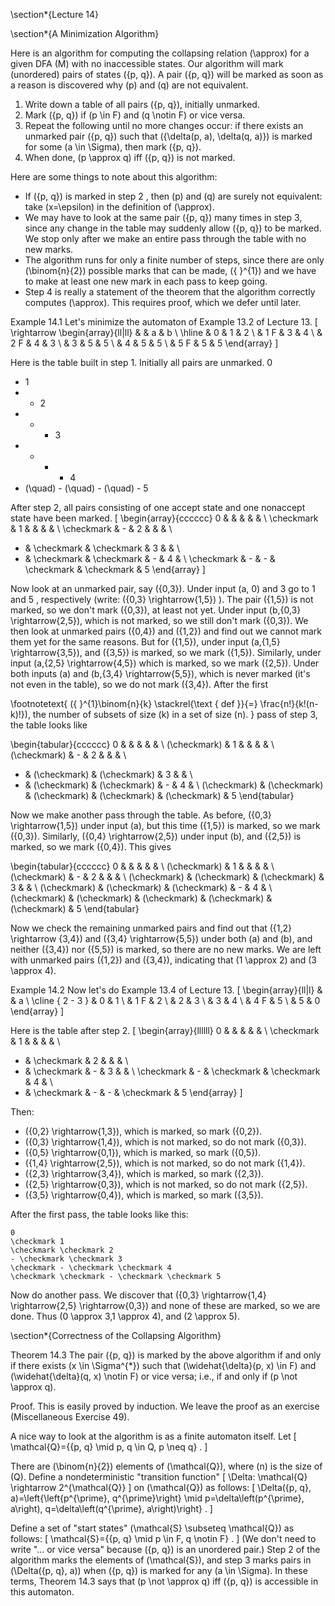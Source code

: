 \section*{Lecture 14}

\section*{A Minimization Algorithm}

Here is an algorithm for computing the collapsing relation \(\approx\) for a given DFA \(M\) with no inaccessible states. Our algorithm will mark (unordered) pairs of states \(\{p, q\}\). A pair \(\{p, q\}\) will be marked as soon as a reason is discovered why \(p\) and \(q\) are not equivalent.
1. Write down a table of all pairs \(\{p, q\}\), initially unmarked.
2. Mark \(\{p, q\}\) if \(p \in F\) and \(q \notin F\) or vice versa.
3. Repeat the following until no more changes occur: if there exists an unmarked pair \(\{p, q\}\) such that \(\{\delta(p, a), \delta(q, a)\}\) is marked for some \(a \in \Sigma\), then mark \(\{p, q\}\).
4. When done, \(p \approx q\) iff \(\{p, q\}\) is not marked.

Here are some things to note about this algorithm:
- If \(\{p, q\}\) is marked in step 2 , then \(p\) and \(q\) are surely not equivalent: take \(x=\epsilon\) in the definition of \(\approx\).
- We may have to look at the same pair \(\{p, q\}\) many times in step 3, since any change in the table may suddenly allow \(\{p, q\}\) to be marked. We stop only after we make an entire pass through the table with no new marks.
- The algorithm runs for only a finite number of steps, since there are only \(\binom{n}{2}\) possible marks that can be made, \({ }^{1}\) and we have to make at least one new mark in each pass to keep going.
- Step 4 is really a statement of the theorem that the algorithm correctly computes \(\approx\). This requires proof, which we defer until later.

Example 14.1 Let's minimize the automaton of Example 13.2 of Lecture 13.
\[
\rightarrow \begin{array}{ll|ll} 
& & a & b \\
\hline & 0 & 1 & 2 \\
& 1 F & 3 & 4 \\
& 2 F & 4 & 3 \\
& 3 & 5 & 5 \\
& 4 & 5 & 5 \\
& 5 F & 5 & 5
\end{array}
\]

Here is the table built in step 1. Initially all pairs are unmarked.
0
- 1
- - 2
- - - 3
- - - - 4
- \(\quad\) - \(\quad\) - \(\quad\) - 5

After step 2, all pairs consisting of one accept state and one nonaccept state have been marked.
\[
\begin{array}{cccccc}
0 & & & & & \\
\checkmark & 1 & & & & \\
\checkmark & - & 2 & & & \\
- & \checkmark & \checkmark & 3 & & \\
- & \checkmark & \checkmark & - & 4 & \\
\checkmark & - & - & \checkmark & \checkmark & 5
\end{array}
\]

Now look at an unmarked pair, say \(\{0,3\}\). Under input \(a, 0\) and 3 go to 1 and 5 , respectively (write: \(\{0,3\} \rightarrow\{1,5\}\) ). The pair \(\{1,5\}\) is not marked, so we don't mark \(\{0,3\}\), at least not yet. Under input \(b,\{0,3\} \rightarrow\{2,5\}\), which is not marked, so we still don't mark \(\{0,3\}\). We then look at unmarked pairs \(\{0,4\}\) and \(\{1,2\}\) and find out we cannot mark them yet for the same reasons. But for \(\{1,5\}\), under input \(a,\{1,5\} \rightarrow\{3,5\}\), and \(\{3,5\}\) is marked, so we mark \(\{1,5\}\). Similarly, under input \(a,\{2,5\} \rightarrow\{4,5\}\) which is marked, so we mark \(\{2,5\}\). Under both inputs \(a\) and \(b,\{3,4\} \rightarrow\{5,5\}\), which is never marked (it's not even in the table), so we do not mark \(\{3,4\}\). After the first

\footnotetext{
\({ }^{1}\binom{n}{k} \stackrel{\text { def }}{=} \frac{n!}{k!(n-k)!}\), the number of subsets of size \(k\) in a set of size \(n\).
}
pass of step 3, the table looks like

\begin{tabular}{cccccc}
0 & & & & & \\
\(\checkmark\) & 1 & & & & \\
\(\checkmark\) & - & 2 & & & \\
- & \(\checkmark\) & \(\checkmark\) & 3 & & \\
- & \(\checkmark\) & \(\checkmark\) & - & 4 & \\
\(\checkmark\) & \(\checkmark\) & \(\checkmark\) & \(\checkmark\) & \(\checkmark\) & 5
\end{tabular}

Now we make another pass through the table. As before, \(\{0,3\} \rightarrow\{1,5\}\) under input \(a\), but this time \(\{1,5\}\) is marked, so we mark \(\{0,3\}\). Similarly, \(\{0,4\} \rightarrow\{2,5\}\) under input \(b\), and \(\{2,5\}\) is marked, so we mark \(\{0,4\}\). This gives

\begin{tabular}{cccccc}
0 & & & & & \\
\(\checkmark\) & 1 & & & & \\
\(\checkmark\) & - & 2 & & & \\
\(\checkmark\) & \(\checkmark\) & \(\checkmark\) & 3 & & \\
\(\checkmark\) & \(\checkmark\) & \(\checkmark\) & - & 4 & \\
\(\checkmark\) & \(\checkmark\) & \(\checkmark\) & \(\checkmark\) & \(\checkmark\) & 5
\end{tabular}

Now we check the remaining unmarked pairs and find out that \(\{1,2\} \rightarrow \{3,4\}\) and \(\{3,4\} \rightarrow\{5,5\}\) under both \(a\) and \(b\), and neither \(\{3,4\}\) nor \(\{5,5\}\) is marked, so there are no new marks. We are left with unmarked pairs \(\{1,2\}\) and \(\{3,4\}\), indicating that \(1 \approx 2\) and \(3 \approx 4\).

Example 14.2 Now let's do Example 13.4 of Lecture 13.
\[
\begin{array}{ll|l} 
& & a \\
\cline { 2 - 3 } & 0 & 1 \\
& 1 F & 2 \\
& 2 & 3 \\
& 3 & 4 \\
& 4 F & 5 \\
& 5 & 0
\end{array}
\]

Here is the table after step 2.
\[
\begin{array}{llllll}
0 & & & & & \\
\checkmark & 1 & & & & \\
- & \checkmark & 2 & & & \\
- & \checkmark & - & 3 & & \\
\checkmark & - & \checkmark & \checkmark & 4 & \\
- & \checkmark & - & - & \checkmark & 5
\end{array}
\]

Then:
- \(\{0,2\} \rightarrow\{1,3\}\), which is marked, so mark \(\{0,2\}\).
- \(\{0,3\} \rightarrow\{1,4\}\), which is not marked, so do not mark \(\{0,3\}\).
- \(\{0,5\} \rightarrow\{0,1\}\), which is marked, so mark \(\{0,5\}\).
- \(\{1,4\} \rightarrow\{2,5\}\), which is not marked, so do not mark \(\{1,4\}\).
- \(\{2,3\} \rightarrow\{3,4\}\), which is marked, so mark \(\{2,3\}\).
- \(\{2,5\} \rightarrow\{0,3\}\), which is not marked, so do not mark \(\{2,5\}\).
- \(\{3,5\} \rightarrow\{0,4\}\), which is marked, so mark \(\{3,5\}\).

After the first pass, the table looks like this:
```
0
\checkmark 1
\checkmark \checkmark 2
- \checkmark \checkmark 3
\checkmark - \checkmark \checkmark 4
\checkmark \checkmark - \checkmark \checkmark 5
```


Now do another pass. We discover that \(\{0,3\} \rightarrow\{1,4\} \rightarrow\{2,5\} \rightarrow\{0,3\}\) and none of these are marked, so we are done. Thus \(0 \approx 3,1 \approx 4\), and \(2 \approx 5\).

\section*{Correctness of the Collapsing Algorithm}

Theorem 14.3 The pair \(\{p, q\}\) is marked by the above algorithm if and only if there exists \(x \in \Sigma^{*}\) such that \(\widehat{\delta}(p, x) \in F\) and \(\widehat{\delta}(q, x) \notin F\) or vice versa; i.e., if and only if \(p \not \approx q\).

Proof. This is easily proved by induction. We leave the proof as an exercise (Miscellaneous Exercise 49).

A nice way to look at the algorithm is as a finite automaton itself. Let
\[
\mathcal{Q}=\{\{p, q\} \mid p, q \in Q, p \neq q\} .
\]

There are \(\binom{n}{2}\) elements of \(\mathcal{Q}\), where \(n\) is the size of \(Q\). Define a nondeterministic "transition function"
\[
\Delta: \mathcal{Q} \rightarrow 2^{\mathcal{Q}}
\]
on \(\mathcal{Q}\) as follows:
\[
\Delta(\{p, q\}, a)=\left\{\left\{p^{\prime}, q^{\prime}\right\} \mid p=\delta\left(p^{\prime}, a\right), q=\delta\left(q^{\prime}, a\right)\right\} .
\]

Define a set of "start states" \(\mathcal{S} \subseteq \mathcal{Q}\) as follows:
\[
\mathcal{S}=\{\{p, q\} \mid p \in F, q \notin F\} .
\]
(We don't need to write "... or vice versa" because \(\{p, q\}\) is an unordered pair.) Step 2 of the algorithm marks the elements of \(\mathcal{S}\), and step 3 marks pairs in \(\Delta(\{p, q\}, a)\) when \(\{p, q\}\) is marked for any \(a \in \Sigma\). In these terms, Theorem 14.3 says that \(p \not \approx q\) iff \(\{p, q\}\) is accessible in this automaton.